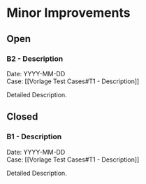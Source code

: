 # Minor Improvements

## Open

### B2 - Description
Date: YYYY-MM-DD\
Case: [[Vorlage Test Cases#T1 - Description]]

Detailed Description.

## Closed

### B1 - Description
Date: YYYY-MM-DD\
Case: [[Vorlage Test Cases#T1 - Description]]

Detailed Description.
